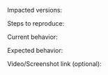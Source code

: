 Impacted versions:

Steps to reproduce:

Current behavior:

Expected behavior:

Video/Screenshot link (optional):
